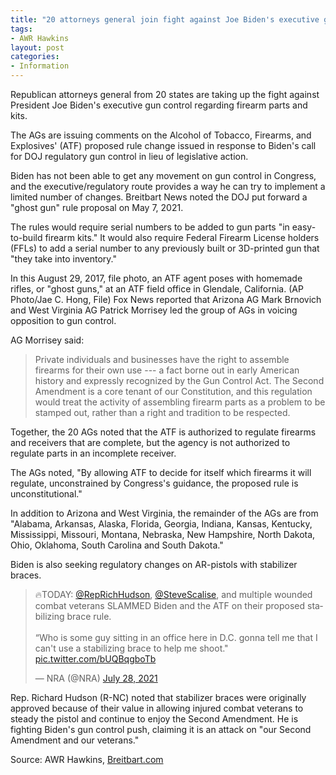 ```yaml
---
title: "20 attorneys general join fight against Joe Biden's executive gun control"
tags:
- AWR Hawkins
layout: post
categories:
- Information
---
```


Republican attorneys general from 20 states are taking up the fight against President Joe Biden's executive gun control regarding firearm parts and kits.

The AGs are issuing comments on the Alcohol of Tobacco, Firearms, and Explosives' (ATF) proposed rule change issued in response to Biden's call for DOJ regulatory gun control in lieu of legislative action.

Biden has not been able to get any movement on gun control in Congress, and the executive/regulatory route provides a way he can try to implement a limited number of changes. Breitbart News noted the DOJ put forward a "ghost gun" rule proposal on May 7, 2021.

The rules would require serial numbers to be added to gun parts "in easy-to-build firearm kits." It would also require Federal Firearm License holders (FFLs) to add a serial number to any previously built or 3D-printed gun that "they take into inventory."

In this August 29, 2017, file photo, an ATF agent poses with homemade rifles, or "ghost guns," at an ATF field office in Glendale, California. (AP Photo/Jae C. Hong, File)
Fox News reported that Arizona AG Mark Brnovich and West Virginia AG Patrick Morrisey led the group of AGs in voicing opposition to gun control.

AG Morrisey said:

> Private individuals and businesses have the right to assemble firearms for their own use --- a fact borne out in early American history and expressly recognized by the Gun Control Act. The Second Amendment is a core tenant of our Constitution, and this regulation would treat the activity of assembling firearm parts as a problem to be stamped out, rather than a right and tradition to be respected.

Together, the 20 AGs noted that the ATF is authorized to regulate firearms and receivers that are complete, but the agency is not authorized to regulate parts in an incomplete receiver.

The AGs noted, "By allowing ATF to decide for itself which firearms it will regulate, unconstrained by Congress's guidance, the proposed rule is unconstitutional."

In addition to Arizona and West Virginia, the remainder of the AGs are from "Alabama, Arkansas, Alaska, Florida, Georgia, Indiana, Kansas, Kentucky, Mississippi, Missouri, Montana, Nebraska, New Hampshire, North Dakota, Ohio, Oklahoma, South Carolina and South Dakota."

Biden is also seeking regulatory changes on AR-pistols with stabilizer braces.

<blockquote class="twitter-tweet"><p lang="en" dir="ltr">🔥TODAY: <a href="https://twitter.com/RepRichHudson?ref_src=twsrc%5Etfw">@RepRichHudson</a>, <a href="https://twitter.com/SteveScalise?ref_src=twsrc%5Etfw">@SteveScalise</a>, and multiple wounded combat veterans SLAMMED Biden and the ATF on their proposed stabilizing brace rule.<br><br>“Who is some guy sitting in an office here in D.C. gonna tell me that I can&#39;t use a stabilizing brace to help me shoot.&quot; <a href="https://t.co/bUQBqgboTb">pic.twitter.com/bUQBqgboTb</a></p>&mdash; NRA (@NRA) <a href="https://twitter.com/NRA/status/1420180441655558146?ref_src=twsrc%5Etfw">July 28, 2021</a></blockquote> <script async src="https://platform.twitter.com/widgets.js" charset="utf-8"></script>

Rep. Richard Hudson (R-NC) noted that stabilizer braces were originally approved because of their value in allowing injured combat veterans to steady the pistol and continue to enjoy the Second Amendment. He is fighting Biden's gun control push, claiming it is an attack on "our Second Amendment and our veterans."

Source: AWR Hawkins, [Breitbart.com](https://www.breitbart.com/politics/2021/08/21/attorneys-generals-bidens-gun-control/)
